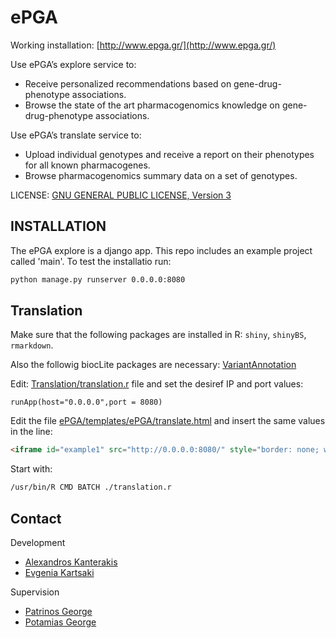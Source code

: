 # ePGA

Working installation: [http://www.epga.gr/](http://www.epga.gr/)

Use ePGA’s explore service to:
* Receive personalized recommendations based on gene-drug-phenotype associations.
* Browse the state of the art pharmacogenomics knowledge on gene-drug-phenotype associations.

Use ePGA’s translate service to:
* Upload individual genotypes and receive a report on their phenotypes for all known pharmacogenes.
* Browse pharmacogenomics summary data on a set of genotypes.

LICENSE: [GNU GENERAL PUBLIC LICENSE, Version 3](LICENSE.md)

## INSTALLATION
The ePGA explore is a django app. This repo includes an example project called 'main'. To test the installatio run:
```bash
python manage.py runserver 0.0.0.0:8080
```

## Translation
Make sure that the following packages are installed in R: ```shiny```, ```shinyBS```, ```rmarkdown```.

Also the followig biocLite packages are necessary: [VariantAnnotation](https://bioconductor.org/packages/release/bioc/html/VariantAnnotation.html)

Edit: [Translation/translation.r](Translation/translation.r) file and set the desiref IP and port values:

```
runApp(host="0.0.0.0",port = 8080)
```

Edit the file [ePGA/templates/ePGA/translate.html](ePGA/templates/ePGA/translate.html) and insert the same values in the line:
```html
<iframe id="example1" src="http://0.0.0.0:8080/" style="border: none; width: 1350px; height: 850px" frameborder="0"  scrolling="yes" align="center"></iframe>
```

Start with:
```bash
/usr/bin/R CMD BATCH ./translation.r
```

## Contact
Development
* [Alexandros Kanterakis](mailto:kantale@ics.forth.gr)
* [Evgenia Kartsaki](mailto:ekartsak@ics.forth.gr)

Supervision
* [Patrinos George](mailto:gpatrinos@upatras.gr)
* [Potamias George](mailto:potamias@ics.forth.gr)


